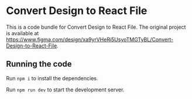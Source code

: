 
  # Convert Design to React File

  This is a code bundle for Convert Design to React File. The original project is available at https://www.figma.com/design/xa9yrVHeRi5UsyoTMGTyBL/Convert-Design-to-React-File.

  ## Running the code

  Run `npm i` to install the dependencies.

  Run `npm run dev` to start the development server.
  